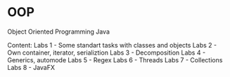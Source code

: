 # OOP
Object Oriented Programming Java

Content:
Labs 1 - Some standart tasks with classes and objects
Labs 2 - Own container, iterator, serializtion
Labs 3 - Decomposition
Labs 4 - Generics, automode
Labs 5 - Regex
Labs 6 - Threads
Labs 7 - Collections
Labs 8 - JavaFX
